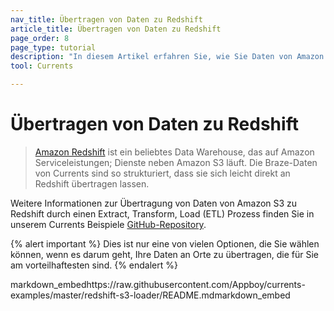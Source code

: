 ```yaml
---
nav_title: Übertragen von Daten zu Redshift
article_title: Übertragen von Daten zu Redshift
page_order: 8
page_type: tutorial
description: "In diesem Artikel erfahren Sie, wie Sie Daten von Amazon S3 über einen Extract, Transform, Load (ETL)-Prozess nach Redshift übertragen."
tool: Currents

---
```


# Übertragen von Daten zu Redshift

> [Amazon Redshift](https://aws.amazon.com/redshift/) ist ein beliebtes Data Warehouse, das auf Amazon Serviceleistungen; Dienste neben Amazon S3 läuft. Die Braze-Daten von Currents sind so strukturiert, dass sie sich leicht direkt an Redshift übertragen lassen.

Weitere Informationen zur Übertragung von Daten von Amazon S3 zu Redshift durch einen Extract, Transform, Load (ETL) Prozess finden Sie in unserem Currents Beispiele [GitHub-Repository](https://github.com/Appboy/currents-examples).

{% alert important %}
Dies ist nur eine von vielen Optionen, die Sie wählen können, wenn es darum geht, Ihre Daten an Orte zu übertragen, die für Sie am vorteilhaftesten sind.
{% endalert %}

markdown_embedhttps://raw.githubusercontent.com/Appboy/currents-examples/master/redshift-s3-loader/README.mdmarkdown_embed
